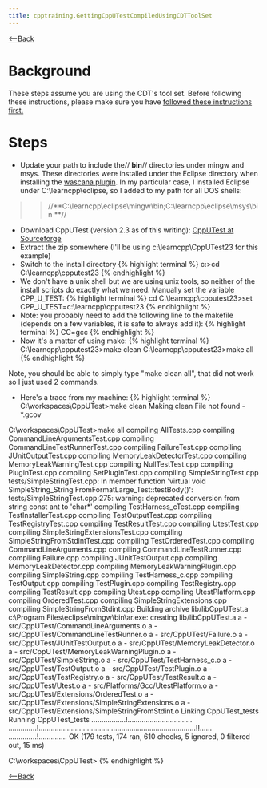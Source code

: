 ```yaml
---
title: cpptraining.GettingCppUTestCompiledUsingCDTToolSet
---
```

[<--Back](CppTraining#gettingfirsttestrunning)

# Background
These steps assume you are using the CDT's tool set. Before following these instructions, please make sure you have [followed these instructions first.](cpptraining.GettingStartedWithEclipseCdt)

# Steps
* Update your path to include the// **bin**// directories under mingw and msys. These directories were installed under the Eclipse directory when installing the [wascana plugin](http://code.google.com/a/eclipselabs.org/p/wascana/). In my particular case, I installed Eclipse under C:\learncpp\eclipse, so I added to my path for all DOS shells: 
>> //**C:\learncpp\eclipse\mingw\bin;C:\learncpp\eclipse\msys\bin **//

* Download CppUTest (version 2.3 as of this writing): [CppUTest at Sourceforge](http://sourceforge.net/projects/cpputest/)
* Extract the zip somewhere (I'll be using c:\learncpp\CppUTest23 for this example)
* Switch to the install directory
{% highlight terminal %}
c:>cd C:\learncpp\cpputest23
{% endhighlight %}
* We don't have a unix shell but we are using unix tools, so neither of the install scripts do exactly what we need. Manually set the variable CPP_U_TEST:
{% highlight terminal %}
cd C:\learncpp\cpputest23>set CPP_U_TEST=c:\learncpp\cpputest23
{% endhighlight %}
* Note: you probably need to add the following line to the makefile (depends on a few variables, it is safe to always add it):
{% highlight terminal %}
CC=gcc
{% endhighlight %}
* Now it's a matter of using make:
{% highlight terminal %}
C:\learncpp\cpputest23>make clean
C:\learncpp\cpputest23>make all
{% endhighlight %}

Note, you should be able to simply type "make clean all", that did not work so I just used 2 commands.

* Here's a trace from my machine:
{% highlight terminal %}
C:\workspaces\CppUTest>make clean
Making clean
File not found - *.gcov

C:\workspaces\CppUTest>make all
compiling AllTests.cpp
compiling CommandLineArgumentsTest.cpp
compiling CommandLineTestRunnerTest.cpp
compiling FailureTest.cpp
compiling JUnitOutputTest.cpp
compiling MemoryLeakDetectorTest.cpp
compiling MemoryLeakWarningTest.cpp
compiling NullTestTest.cpp
compiling PluginTest.cpp
compiling SetPluginTest.cpp
compiling SimpleStringTest.cpp
tests/SimpleStringTest.cpp: In member function 'virtual void SimpleString_String
FromFormatLarge_Test::testBody()':
tests/SimpleStringTest.cpp:275: warning: deprecated conversion from string const
ant to 'char*'
compiling TestHarness_cTest.cpp
compiling TestInstallerTest.cpp
compiling TestOutputTest.cpp
compiling TestRegistryTest.cpp
compiling TestResultTest.cpp
compiling UtestTest.cpp
compiling SimpleStringExtensionsTest.cpp
compiling SimpleStringFromStdintTest.cpp
compiling TestOrderedTest.cpp
compiling CommandLineArguments.cpp
compiling CommandLineTestRunner.cpp
compiling Failure.cpp
compiling JUnitTestOutput.cpp
compiling MemoryLeakDetector.cpp
compiling MemoryLeakWarningPlugin.cpp
compiling SimpleString.cpp
compiling TestHarness_c.cpp
compiling TestOutput.cpp
compiling TestPlugin.cpp
compiling TestRegistry.cpp
compiling TestResult.cpp
compiling Utest.cpp
compiling UtestPlatform.cpp
compiling OrderedTest.cpp
compiling SimpleStringExtensions.cpp
compiling SimpleStringFromStdint.cpp
Building archive lib/libCppUTest.a
c:\Program Files\eclipse\mingw\bin\ar.exe: creating lib/libCppUTest.a
a - src/CppUTest/CommandLineArguments.o
a - src/CppUTest/CommandLineTestRunner.o
a - src/CppUTest/Failure.o
a - src/CppUTest/JUnitTestOutput.o
a - src/CppUTest/MemoryLeakDetector.o
a - src/CppUTest/MemoryLeakWarningPlugin.o
a - src/CppUTest/SimpleString.o
a - src/CppUTest/TestHarness_c.o
a - src/CppUTest/TestOutput.o
a - src/CppUTest/TestPlugin.o
a - src/CppUTest/TestRegistry.o
a - src/CppUTest/TestResult.o
a - src/CppUTest/Utest.o
a - src/Platforms/Gcc/UtestPlatform.o
a - src/CppUTest/Extensions/OrderedTest.o
a - src/CppUTest/Extensions/SimpleStringExtensions.o
a - src/CppUTest/Extensions/SimpleStringFromStdint.o
Linking CppUTest_tests
Running CppUTest_tests
.................!................................
..............!...................................
..........................................!!......
..............!..............
OK (179 tests, 174 ran, 610 checks, 5 ignored, 0 filtered out, 15 ms)


C:\workspaces\CppUTest>
{% endhighlight %}


[<--Back](CppTraining#gettingfirsttestrunning)
